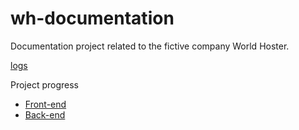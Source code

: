 # wh-documentation

Documentation project related to the fictive company World Hoster.

[logs](./logs/index.md)

Project progress
  - [Front-end](https://github.com/hollox/wh-documentation/projects/3)
  - [Back-end](https://github.com/hollox/wh-documentation/projects/1)
